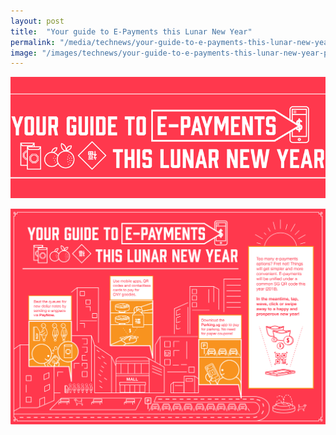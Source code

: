 ```yaml
---
layout: post
title:  "Your guide to E-Payments this Lunar New Year"
permalink: "/media/technews/your-guide-to-e-payments-this-lunar-new-year"
image: "/images/technews/your-guide-to-e-payments-this-lunar-new-year-part-1.png"
---
```


![Your guide to E-Payments this Lunar New Year](/images/technews/your-guide-to-e-payments-this-lunar-new-year-part-1.png)

![Your guide to E-Payments this Lunar New Year](/images/technews/your-guide-to-e-payments-this-lunar-new-year-part-2.png)
